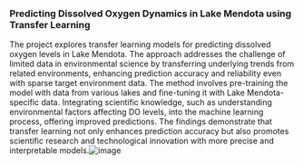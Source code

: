### Predicting Dissolved Oxygen Dynamics in Lake Mendota using Transfer Learning
The project explores transfer learning models for predicting dissolved oxygen levels in Lake Mendota. 
The approach addresses the challenge of limited data in environmental science by transferring underlying trends from related environments, enhancing prediction accuracy and reliability even with sparse target environment data. 
The method involves pre-training the model with data from various lakes and fine-tuning it with Lake Mendota-specific data. Integrating scientific knowledge, such as understanding environmental factors affecting DO levels, into the machine learning process, offering improved predictions. 
The findings demonstrate that transfer learning not only enhances prediction accuracy but also promotes scientific research and technological innovation with more precise and interpretable models.![image](https://github.com/user-attachments/assets/a2775d8c-e9b4-44d1-bd2a-0f61ef32a14f)


